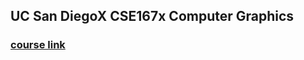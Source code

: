 ## UC San DiegoX CSE167x Computer Graphics
### <a href="https://www.edx.org/course/computer-graphics-2">course link</a>